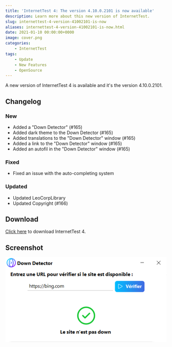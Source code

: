 ```yaml
---
title: 'InternetTest 4: The version 4.10.0.2101 is now available'
description: Learn more about this new version of InternetTest.
slug: internettest-4-version-41002101-is-now
aliases: internettest-4-version-41002101-is-now.html
date: 2021-01-10 00:00:00+0000
image: cover.png
categories:
    - InternetTest
tags:
    - Update
    - New Features
    - OpenSource
---
```

A new version of InternetTest 4 is available and it's the version 4.10.0.2101.

## Changelog
### New
- Added a "Down Detector" (#165)
- Added dark theme to the Down Detector (#165)
- Added translations to the "Down Detector" window (#165)
- Added a link to the "Down Detector" window (#165)
- Added an autofil in the "Down Detector" window (#165)
### Fixed
- Fixed an issue with the auto-completing system
### Updated
- Updated LeoCorpLibrary
- Updated Copyright (#166)

## Download
[Click here](https://tinyurl.com/DownloadInternetTest) to download InternetTest 4.

## Screenshot
![DownDetector window](cover.png)